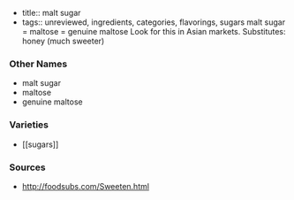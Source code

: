 - title:: malt sugar
- tags:: unreviewed, ingredients, categories, flavorings, sugars
malt sugar = maltose = genuine maltose Look for this in Asian markets. Substitutes: honey (much sweeter)

### Other Names

* malt sugar
* maltose
* genuine maltose

### Varieties

* [[sugars]]

### Sources
* http://foodsubs.com/Sweeten.html
